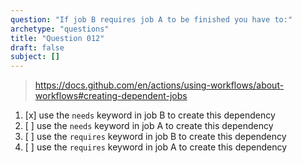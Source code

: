 ```yaml
---
question: "If job B requires job A to be finished you have to:"
archetype: "questions"
title: "Question 012"
draft: false
subject: []
---
```


> https://docs.github.com/en/actions/using-workflows/about-workflows#creating-dependent-jobs
1. [x] use the `needs` keyword in job B to create this dependency
1. [ ] use the `needs` keyword in job A to create this dependency
1. [ ] use the `requires` keyword in job B to create this dependency
1. [ ] use the `requires` keyword in job A to create this dependency
